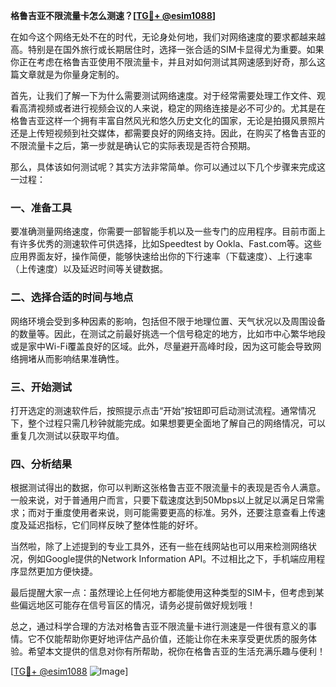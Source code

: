 **格鲁吉亚不限流量卡怎么测速？[[TG💪+ @esim1088](https://t.me/s/esim1088)]**

在如今这个网络无处不在的时代，无论身处何地，我们对网络速度的要求都越来越高。特别是在国外旅行或长期居住时，选择一张合适的SIM卡显得尤为重要。如果你正在考虑在格鲁吉亚使用不限流量卡，并且对如何测试其网速感到好奇，那么这篇文章就是为你量身定制的。

首先，让我们了解一下为什么需要测试网络速度。对于经常需要处理工作文件、观看高清视频或者进行视频会议的人来说，稳定的网络连接是必不可少的。尤其是在格鲁吉亚这样一个拥有丰富自然风光和悠久历史文化的国家，无论是拍摄风景照片还是上传短视频到社交媒体，都需要良好的网络支持。因此，在购买了格鲁吉亚的不限流量卡之后，第一步就是确认它的实际表现是否符合预期。

那么，具体该如何测试呢？其实方法非常简单。你可以通过以下几个步骤来完成这一过程：

### 一、准备工具

要准确测量网络速度，你需要一部智能手机以及一些专门的应用程序。目前市面上有许多优秀的测速软件可供选择，比如Speedtest by Ookla、Fast.com等。这些应用界面友好，操作简便，能够快速给出你的下行速率（下载速度）、上行速率（上传速度）以及延迟时间等关键数据。

### 二、选择合适的时间与地点

网络环境会受到多种因素的影响，包括但不限于地理位置、天气状况以及周围设备的数量等。因此，在测试之前最好挑选一个信号稳定的地方，比如市中心繁华地段或是家中Wi-Fi覆盖良好的区域。此外，尽量避开高峰时段，因为这可能会导致网络拥堵从而影响结果准确性。

### 三、开始测试

打开选定的测速软件后，按照提示点击“开始”按钮即可启动测试流程。通常情况下，整个过程只需几秒钟就能完成。如果想要更全面地了解自己的网络情况，可以重复几次测试以获取平均值。

### 四、分析结果

根据测试得出的数据，你可以判断这张格鲁吉亚不限流量卡的表现是否令人满意。一般来说，对于普通用户而言，只要下载速度达到50Mbps以上就足以满足日常需求；而对于重度使用者来说，则可能需要更高的标准。另外，还要注意查看上传速度及延迟指标，它们同样反映了整体性能的好坏。

当然啦，除了上述提到的专业工具外，还有一些在线网站也可以用来检测网络状况，例如Google提供的Network Information API。不过相比之下，手机端应用程序显然更加方便快捷。

最后提醒大家一点：虽然理论上任何地方都能使用这种类型的SIM卡，但考虑到某些偏远地区可能存在信号盲区的情况，请务必提前做好规划哦！

总之，通过科学合理的方法对格鲁吉亚不限流量卡进行测速是一件很有意义的事情。它不仅能帮助你更好地评估产品价值，还能让你在未来享受更优质的服务体验。希望本文提供的信息对你有所帮助，祝你在格鲁吉亚的生活充满乐趣与便利！

[[TG💪+ @esim1088](https://t.me/s/esim1088) ![Image](https://i.postimg.cc/4NQfJmqS/Snipaste-2025-05-13-00-14-12.png)]